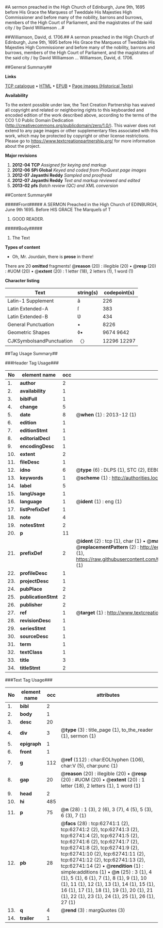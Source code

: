#A sermon preached in the High Church of Edinburgh, June 9th, 1695 before His Grace the Marquess of Tweddale His Majesties High Commissioner and before many of the nobility, barrons and burrows, members of the High Court of Parliament, and the magistrates of the said city / by David Williamson ...#

##Williamson, David, d. 1706.##
A sermon preached in the High Church of Edinburgh, June 9th, 1695 before His Grace the Marquess of Tweddale His Majesties High Commissioner and before many of the nobility, barrons and burrows, members of the High Court of Parliament, and the magistrates of the said city / by David Williamson ...
Williamson, David, d. 1706.

##General Summary##

**Links**

[TCP catalogue](http://www.ota.ox.ac.uk/tcp/)  • 
[HTML](http://tei.it.ox.ac.uk/tcp/Texts-HTML/free/A66/A66476.html)  • 
[EPUB](http://tei.it.ox.ac.uk/tcp/Texts-EPUB/free/A66/A66476.epub) • 
[Page images (Historical Texts)](https://historicaltexts.jisc.ac.uk/eebo-12529445e)

**Availability**

To the extent possible under law, the Text Creation Partnership has waived all copyright and related or neighboring rights to this keyboarded and encoded edition of the work described above, according to the terms of the CC0 1.0 Public Domain Dedication (http://creativecommons.org/publicdomain/zero/1.0/). This waiver does not extend to any page images or other supplementary files associated with this work, which may be protected by copyright or other license restrictions. Please go to https://www.textcreationpartnership.org/ for more information about the project.

**Major revisions**

1. __2012-04__ __TCP__ *Assigned for keying and markup*
1. __2012-06__ __SPi Global__ *Keyed and coded from ProQuest page images*
1. __2012-07__ __Jayanthi Reddy__ *Sampled and proofread*
1. __2012-07__ __Jayanthi Reddy__ *Text and markup reviewed and edited*
1. __2013-02__ __pfs__ *Batch review (QC) and XML conversion*

##Content Summary##

#####Front#####
A SERMON Preached in the High Church of EDINBURGH, June 9th 1695. Before HIS GRACE The Marqueſs of T
1. GOOD READER.

#####Body#####

1. The Text

**Types of content**

  * Oh, Mr. Jourdain, there is **prose** in there!

There are 20 **omitted** fragments! 
 @__reason__ (20) : illegible (20)  •  @__resp__ (20) : #UOM (20)  •  @__extent__ (20) : 1 letter (18), 2 letters (1), 1 word (1)

**Character listing**


|Text|string(s)|codepoint(s)|
|---|---|---|
|Latin-1 Supplement|â|226|
|Latin Extended-A|ſ|383|
|Latin Extended-B|Ʋ|434|
|General Punctuation|•|8226|
|Geometric Shapes|◊▪|9674 9642|
|CJKSymbolsandPunctuation|〈〉|12296 12297|

##Tag Usage Summary##

###Header Tag Usage###

|No|element name|occ|attributes|
|---|---|---|---|
|1.|__author__|2||
|2.|__availability__|1||
|3.|__biblFull__|1||
|4.|__change__|5||
|5.|__date__|8| @__when__ (1) : 2013-12 (1)|
|6.|__edition__|1||
|7.|__editionStmt__|1||
|8.|__editorialDecl__|1||
|9.|__encodingDesc__|1||
|10.|__extent__|2||
|11.|__fileDesc__|1||
|12.|__idno__|6| @__type__ (6) : DLPS (1), STC (2), EEBO-CITATION (1), OCLC (1), VID (1)|
|13.|__keywords__|1| @__scheme__ (1) : http://authorities.loc.gov/ (1)|
|14.|__label__|5||
|15.|__langUsage__|1||
|16.|__language__|1| @__ident__ (1) : eng (1)|
|17.|__listPrefixDef__|1||
|18.|__note__|4||
|19.|__notesStmt__|2||
|20.|__p__|11||
|21.|__prefixDef__|2| @__ident__ (2) : tcp (1), char (1)  •  @__matchPattern__ (2) : ([0-9\-]+):([0-9IVX]+) (1), (.+) (1)  •  @__replacementPattern__ (2) : http://eebo.chadwyck.com/downloadtiff?vid=$1&page=$2 (1), https://raw.githubusercontent.com/textcreationpartnership/Texts/master/tcpchars.xml#$1 (1)|
|22.|__profileDesc__|1||
|23.|__projectDesc__|1||
|24.|__pubPlace__|2||
|25.|__publicationStmt__|2||
|26.|__publisher__|2||
|27.|__ref__|1| @__target__ (1) : http://www.textcreationpartnership.org/docs/. (1)|
|28.|__revisionDesc__|1||
|29.|__seriesStmt__|1||
|30.|__sourceDesc__|1||
|31.|__term__|1||
|32.|__textClass__|1||
|33.|__title__|3||
|34.|__titleStmt__|2||


###Text Tag Usage###

|No|element name|occ|attributes|
|---|---|---|---|
|1.|__bibl__|2||
|2.|__body__|1||
|3.|__desc__|20||
|4.|__div__|3| @__type__ (3) : title_page (1), to_the_reader (1), sermon (1)|
|5.|__epigraph__|1||
|6.|__front__|1||
|7.|__g__|112| @__ref__ (112) : char:EOLhyphen (106), char:V (5), char:punc (1)|
|8.|__gap__|20| @__reason__ (20) : illegible (20)  •  @__resp__ (20) : #UOM (20)  •  @__extent__ (20) : 1 letter (18), 2 letters (1), 1 word (1)|
|9.|__head__|2||
|10.|__hi__|485||
|11.|__p__|75| @__n__ (28) : 1 (3), 2 (6), 3 (7), 4 (5), 5 (3), 6 (3), 7 (1)|
|12.|__pb__|28| @__facs__ (28) : tcp:62741:1 (2), tcp:62741:2 (2), tcp:62741:3 (2), tcp:62741:4 (2), tcp:62741:5 (2), tcp:62741:6 (2), tcp:62741:7 (2), tcp:62741:8 (2), tcp:62741:9 (2), tcp:62741:10 (2), tcp:62741:11 (2), tcp:62741:12 (2), tcp:62741:13 (2), tcp:62741:14 (2)  •  @__rendition__ (1) : simple:additions (1)  •  @__n__ (25) : 3 (1), 4 (1), 5 (1), 6 (1), 7 (1), 8 (1), 9 (1), 10 (1), 11 (1), 12 (1), 13 (1), 14 (1), 15 (1), 16 (1), 17 (1), 18 (1), 19 (1), 20 (1), 21 (1), 22 (1), 23 (1), 24 (1), 25 (1), 26 (1), 27 (1)|
|13.|__q__|4| @__rend__ (3) : margQuotes (3)|
|14.|__trailer__|1||
